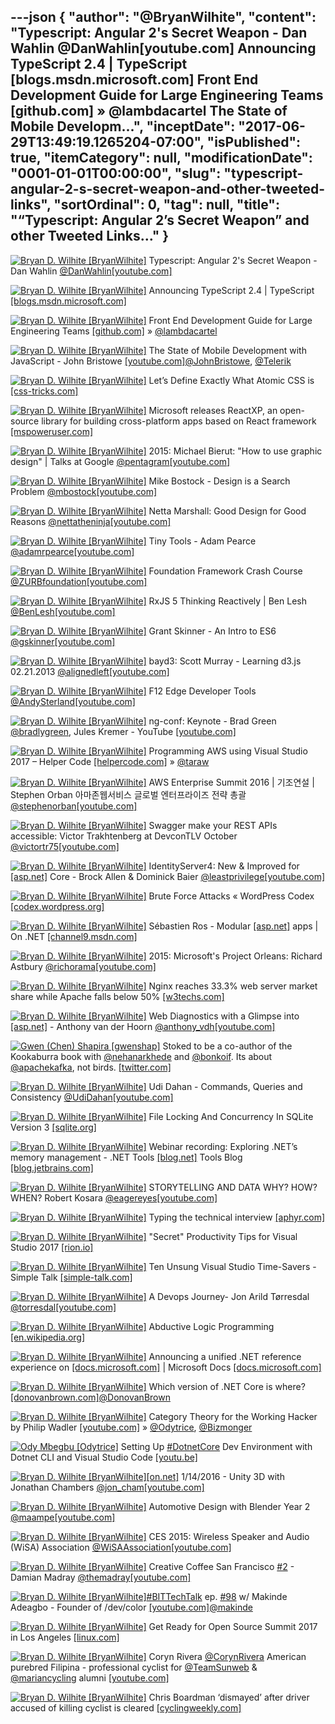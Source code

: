 ---json
{
  "author": "@BryanWilhite",
  "content": "Typescript: Angular 2's Secret Weapon - Dan Wahlin @DanWahlin[youtube.com] Announcing TypeScript 2.4 | TypeScript [blogs.msdn.microsoft.com] Front End Development Guide for Large Engineering Teams [github.com] » @lambdacartel The State of Mobile Developm...",
  "inceptDate": "2017-06-29T13:49:19.1265204-07:00",
  "isPublished": true,
  "itemCategory": null,
  "modificationDate": "0001-01-01T00:00:00",
  "slug": "typescript-angular-2-s-secret-weapon-and-other-tweeted-links",
  "sortOrdinal": 0,
  "tag": null,
  "title": "“Typescript: Angular 2’s Secret Weapon” and other Tweeted Links…"
}
---

[<img alt="Bryan D. Wilhite [BryanWilhite]" src="https://songhay.blob.core.windows.net/shared-social-twitter/BryanWilhite.jpeg">](http://t.co/UNdqV0Z1zz "Bryan D. Wilhite [BryanWilhite]") Typescript: Angular 2's Secret Weapon - Dan Wahlin [@DanWahlin](http://twitter.com/DanWahlin)[[youtube.com]](https://www.youtube.com/watch?v=e3djIqAGqZo)

[<img alt="Bryan D. Wilhite [BryanWilhite]" src="https://songhay.blob.core.windows.net/shared-social-twitter/BryanWilhite.jpeg">](http://t.co/UNdqV0Z1zz "Bryan D. Wilhite [BryanWilhite]") Announcing TypeScript 2.4 | TypeScript [[blogs.msdn.microsoft.com]](https://blogs.msdn.microsoft.com/typescript/2017/06/27/announcing-typescript-2-4/)

[<img alt="Bryan D. Wilhite [BryanWilhite]" src="https://songhay.blob.core.windows.net/shared-social-twitter/BryanWilhite.jpeg">](http://t.co/UNdqV0Z1zz "Bryan D. Wilhite [BryanWilhite]") Front End Development Guide for Large Engineering Teams [[github.com]](https://github.com/grab/front-end-guide) » [@lambdacartel](http://twitter.com/lambdacartel)

[<img alt="Bryan D. Wilhite [BryanWilhite]" src="https://songhay.blob.core.windows.net/shared-social-twitter/BryanWilhite.jpeg">](http://t.co/UNdqV0Z1zz "Bryan D. Wilhite [BryanWilhite]") The State of Mobile Development with JavaScript - John Bristowe [[youtube.com]](https://www.youtube.com/watch?v=Vx5jcS89q7k)[@JohnBristowe](http://twitter.com/JohnBristowe), [@Telerik](http://twitter.com/Telerik)

[<img alt="Bryan D. Wilhite [BryanWilhite]" src="https://songhay.blob.core.windows.net/shared-social-twitter/BryanWilhite.jpeg">](http://t.co/UNdqV0Z1zz "Bryan D. Wilhite [BryanWilhite]") Let’s Define Exactly What Atomic CSS is [[css-tricks.com]](https://css-tricks.com/lets-define-exactly-atomic-css/)

[<img alt="Bryan D. Wilhite [BryanWilhite]" src="https://songhay.blob.core.windows.net/shared-social-twitter/BryanWilhite.jpeg">](http://t.co/UNdqV0Z1zz "Bryan D. Wilhite [BryanWilhite]") Microsoft releases ReactXP, an open-source library for building cross-platform apps based on React framework [[mspoweruser.com]](https://mspoweruser.com/microsoft-releases-reactxp-open-source-library-building-cross-platform-apps-based-react-framework/)

[<img alt="Bryan D. Wilhite [BryanWilhite]" src="https://songhay.blob.core.windows.net/shared-social-twitter/BryanWilhite.jpeg">](http://t.co/UNdqV0Z1zz "Bryan D. Wilhite [BryanWilhite]") 2015: Michael Bierut: "How to use graphic design" | Talks at Google [@pentagram](http://twitter.com/pentagram)[[youtube.com]](https://www.youtube.com/watch?v=7NuKb9mk0ac)

[<img alt="Bryan D. Wilhite [BryanWilhite]" src="https://songhay.blob.core.windows.net/shared-social-twitter/BryanWilhite.jpeg">](http://t.co/UNdqV0Z1zz "Bryan D. Wilhite [BryanWilhite]") Mike Bostock - Design is a Search Problem [@mbostock](http://twitter.com/mbostock)[[youtube.com]](https://www.youtube.com/watch?v=fThhbt23SGM)

[<img alt="Bryan D. Wilhite [BryanWilhite]" src="https://songhay.blob.core.windows.net/shared-social-twitter/BryanWilhite.jpeg">](http://t.co/UNdqV0Z1zz "Bryan D. Wilhite [BryanWilhite]") Netta Marshall: Good Design for Good Reasons [@nettatheninja](http://twitter.com/nettatheninja)[[youtube.com]](https://www.youtube.com/watch?v=a8aJRDEksA8)

[<img alt="Bryan D. Wilhite [BryanWilhite]" src="https://songhay.blob.core.windows.net/shared-social-twitter/BryanWilhite.jpeg">](http://t.co/UNdqV0Z1zz "Bryan D. Wilhite [BryanWilhite]") Tiny Tools - Adam Pearce [@adamrpearce](http://twitter.com/adamrpearce)[[youtube.com]](https://www.youtube.com/watch?v=_5ky0AYq_Dg)

[<img alt="Bryan D. Wilhite [BryanWilhite]" src="https://songhay.blob.core.windows.net/shared-social-twitter/BryanWilhite.jpeg">](http://t.co/UNdqV0Z1zz "Bryan D. Wilhite [BryanWilhite]") Foundation Framework Crash Course [@ZURBfoundation](http://twitter.com/ZURBfoundation)[[youtube.com]](https://www.youtube.com/watch?v=DEu5xYEZx18)

[<img alt="Bryan D. Wilhite [BryanWilhite]" src="https://songhay.blob.core.windows.net/shared-social-twitter/BryanWilhite.jpeg">](http://t.co/UNdqV0Z1zz "Bryan D. Wilhite [BryanWilhite]") RxJS 5 Thinking Reactively | Ben Lesh [@BenLesh](http://twitter.com/BenLesh)[[youtube.com]](https://www.youtube.com/watch?v=3LKMwkuK0ZE)

[<img alt="Bryan D. Wilhite [BryanWilhite]" src="https://songhay.blob.core.windows.net/shared-social-twitter/BryanWilhite.jpeg">](http://t.co/UNdqV0Z1zz "Bryan D. Wilhite [BryanWilhite]") Grant Skinner - An Intro to ES6 [@gskinner](http://twitter.com/gskinner)[[youtube.com]](https://www.youtube.com/watch?v=oTCGcDfFc00)

[<img alt="Bryan D. Wilhite [BryanWilhite]" src="https://songhay.blob.core.windows.net/shared-social-twitter/BryanWilhite.jpeg">](http://t.co/UNdqV0Z1zz "Bryan D. Wilhite [BryanWilhite]") bayd3: Scott Murray - Learning d3.js 02.21.2013 [@alignedleft](http://twitter.com/alignedleft)[[youtube.com]](https://www.youtube.com/watch?v=ISPiQ-iRa7E)

[<img alt="Bryan D. Wilhite [BryanWilhite]" src="https://songhay.blob.core.windows.net/shared-social-twitter/BryanWilhite.jpeg">](http://t.co/UNdqV0Z1zz "Bryan D. Wilhite [BryanWilhite]") F12 Edge Developer Tools [@AndySterland](http://twitter.com/AndySterland)[[youtube.com]](https://www.youtube.com/watch?v=1EKUmwFfWxg)

[<img alt="Bryan D. Wilhite [BryanWilhite]" src="https://songhay.blob.core.windows.net/shared-social-twitter/BryanWilhite.jpeg">](http://t.co/UNdqV0Z1zz "Bryan D. Wilhite [BryanWilhite]") ng-conf: Keynote - Brad Green [@bradlygreen](http://twitter.com/bradlygreen), Jules Kremer - YouTube [[youtube.com]](https://www.youtube.com/watch?v=gdlpE9vPQFs)

[<img alt="Bryan D. Wilhite [BryanWilhite]" src="https://songhay.blob.core.windows.net/shared-social-twitter/BryanWilhite.jpeg">](http://t.co/UNdqV0Z1zz "Bryan D. Wilhite [BryanWilhite]") Programming AWS using Visual Studio 2017 – Helper Code [[helpercode.com]](https://helpercode.com/2017/04/06/programming-aws-using-visual-studio-2017/) » [@taraw](http://twitter.com/taraw)

[<img alt="Bryan D. Wilhite [BryanWilhite]" src="https://songhay.blob.core.windows.net/shared-social-twitter/BryanWilhite.jpeg">](http://t.co/UNdqV0Z1zz "Bryan D. Wilhite [BryanWilhite]") AWS Enterprise Summit 2016 | 기조연설 | Stephen Orban 아마존웹서비스 글로벌 엔터프라이즈 전략 총괄 [@stephenorban](http://twitter.com/stephenorban)[[youtube.com]](https://www.youtube.com/watch?v=oHLw9sVdDB0)

[<img alt="Bryan D. Wilhite [BryanWilhite]" src="https://songhay.blob.core.windows.net/shared-social-twitter/BryanWilhite.jpeg">](http://t.co/UNdqV0Z1zz "Bryan D. Wilhite [BryanWilhite]") Swagger make your REST APIs accessible: Victor Trakhtenberg at DevconTLV October [@victortr75](http://twitter.com/victortr75)[[youtube.com]](https://www.youtube.com/watch?v=U_lCrFpvXyY)

[<img alt="Bryan D. Wilhite [BryanWilhite]" src="https://songhay.blob.core.windows.net/shared-social-twitter/BryanWilhite.jpeg">](http://t.co/UNdqV0Z1zz "Bryan D. Wilhite [BryanWilhite]") IdentityServer4: New &amp; Improved for [[asp.net]](http://ASP.NET) Core - Brock Allen &amp; Dominick Baier [@leastprivilege](http://twitter.com/leastprivilege)[[youtube.com]](https://www.youtube.com/watch?v=YXdJ2HLAOdE)

[<img alt="Bryan D. Wilhite [BryanWilhite]" src="https://songhay.blob.core.windows.net/shared-social-twitter/BryanWilhite.jpeg">](http://t.co/UNdqV0Z1zz "Bryan D. Wilhite [BryanWilhite]") Brute Force Attacks « WordPress Codex [[codex.wordpress.org]](https://codex.wordpress.org/Brute_Force_Attacks)

[<img alt="Bryan D. Wilhite [BryanWilhite]" src="https://songhay.blob.core.windows.net/shared-social-twitter/BryanWilhite.jpeg">](http://t.co/UNdqV0Z1zz "Bryan D. Wilhite [BryanWilhite]") Sébastien Ros - Modular [[asp.net]](http://ASP.NET) apps | On .NET [[channel9.msdn.com]](https://channel9.msdn.com/Shows/On-NET/Sbastien-Ros-Modular-ASPNET-apps)

[<img alt="Bryan D. Wilhite [BryanWilhite]" src="https://songhay.blob.core.windows.net/shared-social-twitter/BryanWilhite.jpeg">](http://t.co/UNdqV0Z1zz "Bryan D. Wilhite [BryanWilhite]") 2015: Microsoft's Project Orleans: Richard Astbury [@richorama](http://twitter.com/richorama)[[youtube.com]](https://www.youtube.com/watch?v=HC-Drf8F18I)

[<img alt="Bryan D. Wilhite [BryanWilhite]" src="https://songhay.blob.core.windows.net/shared-social-twitter/BryanWilhite.jpeg">](http://t.co/UNdqV0Z1zz "Bryan D. Wilhite [BryanWilhite]") Nginx reaches 33.3% web server market share while Apache falls below 50% [[w3techs.com]](https://w3techs.com/blog/entry/nginx_reaches_33_3_percent_web_server_market_share_while_apache_falls_below_50_percent)

[<img alt="Bryan D. Wilhite [BryanWilhite]" src="https://songhay.blob.core.windows.net/shared-social-twitter/BryanWilhite.jpeg">](http://t.co/UNdqV0Z1zz "Bryan D. Wilhite [BryanWilhite]") Web Diagnostics with a Glimpse into [[asp.net]](http://ASP.NET) - Anthony van der Hoorn [@anthony_vdh](http://twitter.com/anthony_vdh)[[youtube.com]](https://www.youtube.com/watch?v=ZHms4njwF2M&list=PLDX4Kl0PCdaIUNhHSagR4z8KtIyYhqGJq)

[<img alt="Gwen (Chen) Shapira [gwenshap]" src="https://songhay.blob.core.windows.net/shared-social-twitter/gwenshap.jpg">](http://t.co/Z7ZA3gKLOV "Gwen (Chen) Shapira [gwenshap]") Stoked to be a co-author of the Kookaburra book with [@nehanarkhede](http://twitter.com/nehanarkhede) and [@bonkoif](http://twitter.com/bonkoif). Its about [@apachekafka](http://twitter.com/apachekafka), not birds. [[twitter.com]](https://twitter.com/gwenshap/status/656822006378139648/photo/1)

[<img alt="Bryan D. Wilhite [BryanWilhite]" src="https://songhay.blob.core.windows.net/shared-social-twitter/BryanWilhite.jpeg">](http://t.co/UNdqV0Z1zz "Bryan D. Wilhite [BryanWilhite]") Udi Dahan - Commands, Queries and Consistency [@UdiDahan](http://twitter.com/UdiDahan)[[youtube.com]](https://www.youtube.com/watch?v=2EDyxoS5N7M)

[<img alt="Bryan D. Wilhite [BryanWilhite]" src="https://songhay.blob.core.windows.net/shared-social-twitter/BryanWilhite.jpeg">](http://t.co/UNdqV0Z1zz "Bryan D. Wilhite [BryanWilhite]") File Locking And Concurrency In SQLite Version 3 [[sqlite.org]](https://sqlite.org/lockingv3.html)

[<img alt="Bryan D. Wilhite [BryanWilhite]" src="https://songhay.blob.core.windows.net/shared-social-twitter/BryanWilhite.jpeg">](http://t.co/UNdqV0Z1zz "Bryan D. Wilhite [BryanWilhite]") Webinar recording: Exploring .NET’s memory management - .NET Tools [[blog.net]](http://Blog.NET) Tools Blog [[blog.jetbrains.com]](https://blog.jetbrains.com/dotnet/2017/04/07/webinar-recording-exploring-nets-memory-management/)

[<img alt="Bryan D. Wilhite [BryanWilhite]" src="https://songhay.blob.core.windows.net/shared-social-twitter/BryanWilhite.jpeg">](http://t.co/UNdqV0Z1zz "Bryan D. Wilhite [BryanWilhite]") STORYTELLING AND DATA WHY? HOW? WHEN? Robert Kosara [@eagereyes](http://twitter.com/eagereyes)[[youtube.com]](https://www.youtube.com/watch?v=PMtWFjjVM5E)

[<img alt="Bryan D. Wilhite [BryanWilhite]" src="https://songhay.blob.core.windows.net/shared-social-twitter/BryanWilhite.jpeg">](http://t.co/UNdqV0Z1zz "Bryan D. Wilhite [BryanWilhite]") Typing the technical interview [[aphyr.com]](https://aphyr.com/posts/342-typing-the-technical-interview)

[<img alt="Bryan D. Wilhite [BryanWilhite]" src="https://songhay.blob.core.windows.net/shared-social-twitter/BryanWilhite.jpeg">](http://t.co/UNdqV0Z1zz "Bryan D. Wilhite [BryanWilhite]") "Secret" Productivity Tips for Visual Studio 2017 [[rion.io]](http://rion.io/2017/04/07/secret-productivity-tips-for-visual-studio-2017/)

[<img alt="Bryan D. Wilhite [BryanWilhite]" src="https://songhay.blob.core.windows.net/shared-social-twitter/BryanWilhite.jpeg">](http://t.co/UNdqV0Z1zz "Bryan D. Wilhite [BryanWilhite]") Ten Unsung Visual Studio Time-Savers - Simple Talk [[simple-talk.com]](https://www.simple-talk.com/dotnet/net-development/ten-unsung-visual-studio-time-savers/)

[<img alt="Bryan D. Wilhite [BryanWilhite]" src="https://songhay.blob.core.windows.net/shared-social-twitter/BryanWilhite.jpeg">](http://t.co/UNdqV0Z1zz "Bryan D. Wilhite [BryanWilhite]") A Devops Journey- Jon Arild Tørresdal [@torresdal](http://twitter.com/torresdal)[[youtube.com]](https://www.youtube.com/watch?v=QeLgdE9zAJY)

[<img alt="Bryan D. Wilhite [BryanWilhite]" src="https://songhay.blob.core.windows.net/shared-social-twitter/BryanWilhite.jpeg">](http://t.co/UNdqV0Z1zz "Bryan D. Wilhite [BryanWilhite]") Abductive Logic Programming [[en.wikipedia.org]](https://en.wikipedia.org/wiki/Abductive_logic_programming)

[<img alt="Bryan D. Wilhite [BryanWilhite]" src="https://songhay.blob.core.windows.net/shared-social-twitter/BryanWilhite.jpeg">](http://t.co/UNdqV0Z1zz "Bryan D. Wilhite [BryanWilhite]") Announcing a unified .NET reference experience on [[docs.microsoft.com]](http://docs.microsoft.com) | Microsoft Docs [[docs.microsoft.com]](https://docs.microsoft.com/en-us/teamblog/announcing-unified-dotnet-experience-on-docs)

[<img alt="Bryan D. Wilhite [BryanWilhite]" src="https://songhay.blob.core.windows.net/shared-social-twitter/BryanWilhite.jpeg">](http://t.co/UNdqV0Z1zz "Bryan D. Wilhite [BryanWilhite]") Which version of .NET Core is where? [[donovanbrown.com]](http://www.donovanbrown.com/post.aspx?id=c74588da-cae1-4051-8fd9-9aa491a35f06)[@DonovanBrown](http://twitter.com/DonovanBrown)

[<img alt="Bryan D. Wilhite [BryanWilhite]" src="https://songhay.blob.core.windows.net/shared-social-twitter/BryanWilhite.jpeg">](http://t.co/UNdqV0Z1zz "Bryan D. Wilhite [BryanWilhite]") Category Theory for the Working Hacker by Philip Wadler [[youtube.com]](https://www.youtube.com/watch?v=V10hzjgoklA) » [@Odytrice](http://twitter.com/Odytrice), [@Bizmonger](http://twitter.com/Bizmonger)

[<img alt="Ody Mbegbu [Odytrice]" src="https://songhay.blob.core.windows.net/shared-social-twitter/Odytrice.jpg">](https://t.co/8wuRpLOaxa "Ody Mbegbu [Odytrice]") Setting Up [#DotnetCore](http://twitter.com/search?q=%23DotnetCore) Dev Environment with Dotnet CLI and Visual Studio Code [[youtu.be]](http://youtu.be/ZSEzm2AcjWA?a)

[<img alt="Bryan D. Wilhite [BryanWilhite]" src="https://songhay.blob.core.windows.net/shared-social-twitter/BryanWilhite.jpeg">](http://t.co/UNdqV0Z1zz "Bryan D. Wilhite [BryanWilhite]")[[on.net]](http://On.NET) 1/14/2016 - Unity 3D with Jonathan Chambers [@jon_cham](http://twitter.com/jon_cham)[[youtube.com]](https://www.youtube.com/watch?v=B0yWmVL8hF0)

[<img alt="Bryan D. Wilhite [BryanWilhite]" src="https://songhay.blob.core.windows.net/shared-social-twitter/BryanWilhite.jpeg">](http://t.co/UNdqV0Z1zz "Bryan D. Wilhite [BryanWilhite]") Automotive Design with Blender Year 2 [@maampe](http://twitter.com/maampe)[[youtube.com]](https://www.youtube.com/watch?v=y6yiQGDQtpY)

[<img alt="Bryan D. Wilhite [BryanWilhite]" src="https://songhay.blob.core.windows.net/shared-social-twitter/BryanWilhite.jpeg">](http://t.co/UNdqV0Z1zz "Bryan D. Wilhite [BryanWilhite]") CES 2015: Wireless Speaker and Audio (WiSA) Association [@WiSAAssociation](http://twitter.com/WiSAAssociation)[[youtube.com]](https://www.youtube.com/watch?v=3mcX5EPztDY)

[<img alt="Bryan D. Wilhite [BryanWilhite]" src="https://songhay.blob.core.windows.net/shared-social-twitter/BryanWilhite.jpeg">](http://t.co/UNdqV0Z1zz "Bryan D. Wilhite [BryanWilhite]") Creative Coffee San Francisco [#2](http://twitter.com/search?q=%232) - Damian Madray [@themadray](http://twitter.com/themadray)[[youtube.com]](https://www.youtube.com/watch?v=n6KHvAGjR-8)

[<img alt="Bryan D. Wilhite [BryanWilhite]" src="https://songhay.blob.core.windows.net/shared-social-twitter/BryanWilhite.jpeg">](http://t.co/UNdqV0Z1zz "Bryan D. Wilhite [BryanWilhite]")[#BITTechTalk](http://twitter.com/search?q=%23BITTechTalk) ep. [#98](http://twitter.com/search?q=%2398) w/ Makinde Adeagbo - Founder of /dev/color [[youtube.com]](https://www.youtube.com/watch?v=sY-ShNNC_Ec)[@makinde](http://twitter.com/makinde)

[<img alt="Bryan D. Wilhite [BryanWilhite]" src="https://songhay.blob.core.windows.net/shared-social-twitter/BryanWilhite.jpeg">](http://t.co/UNdqV0Z1zz "Bryan D. Wilhite [BryanWilhite]") Get Ready for Open Source Summit 2017 in Los Angeles [[linux.com]](https://www.linux.com/blog/event/open-source-summit-na/2017/6/get-ready-open-source-summit-2017)

[<img alt="Bryan D. Wilhite [BryanWilhite]" src="https://songhay.blob.core.windows.net/shared-social-twitter/BryanWilhite.jpeg">](http://t.co/UNdqV0Z1zz "Bryan D. Wilhite [BryanWilhite]") Coryn Rivera [@CorynRivera](http://twitter.com/CorynRivera) American purebred Filipina - professional cyclist for [@TeamSunweb](http://twitter.com/TeamSunweb) &amp; [@mariancycling](http://twitter.com/mariancycling) alumni [[youtube.com]](https://www.youtube.com/watch?v=LqpRwwhtsGA)

[<img alt="Bryan D. Wilhite [BryanWilhite]" src="https://songhay.blob.core.windows.net/shared-social-twitter/BryanWilhite.jpeg">](http://t.co/UNdqV0Z1zz "Bryan D. Wilhite [BryanWilhite]") Chris Boardman ‘dismayed’ after driver accused of killing cyclist is cleared [[cyclingweekly.com]](http://www.cyclingweekly.com/news/latest-news/chris-boardman-dismayed-driver-accused-killing-cyclist-cleared-324230)
